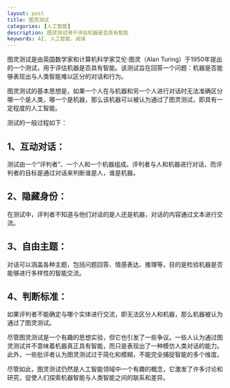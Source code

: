 ```yaml
---
layout: post
title: 图灵测试
categories: [人工智能]
description: 图灵测试用于评估机器是否具有智能
keywords: AI, 人工智能，阅读
---
```


图灵测试是由英国数学家和计算机科学家艾伦·图灵（Alan Turing）于1950年提出的一个测试，用于评估机器是否具有智能。该测试旨在回答一个问题：机器是否能够表现出与人类智能难以区分的对话和行为。

图灵测试的基本思想是，如果一个人在与机器和另一个人进行对话时无法准确区分哪一个是人类，哪一个是机器，那么该机器可以被认为通过了图灵测试，即具有一定程度的人工智能。

测试的一般过程如下：

## 1、互动对话： 

测试由一个“评判者”、一个人和一个机器组成。评判者与人和机器进行对话，而评判者的目标是通过对话来判断谁是人，谁是机器。

## 2、隐藏身份： 

在测试中，评判者不知道与他们对话的是人还是机器，对话的内容通过文本进行交流。

## 3、自由主题： 

对话可以涵盖各种主题，包括问题回答、情感表达、推理等，目的是检验机器是否能够进行多样性的智能交流。

## 4、判断标准： 

如果评判者不能确定与哪个实体进行交流，即无法区分人和机器，那么机器被认为通过了图灵测试。

尽管图灵测试是一个有趣的思想实验，但它也引发了一些争议。一些人认为通过图灵测试并不意味着机器真正具有智能，而只是表现出了一种模仿人类对话的能力。此外，一些批评者认为图灵测试过于简化和模糊，不能完全捕捉智能的多个维度。

尽管如此，图灵测试仍然是人工智能领域中一个有趣的概念，它激发了许多讨论和研究，促使人们探索机器智能与人类智能之间的联系和差异。
